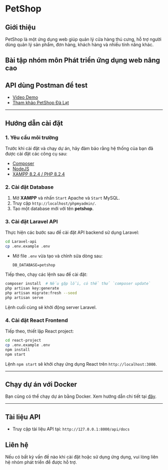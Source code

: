 # PetShop

## Giới thiệu

PetShop là một ứng dụng web giúp quản lý cửa hàng thú cưng, hỗ trợ người dùng quản lý sản phẩm, đơn hàng, khách hàng và nhiều tính năng khác.

## Bài tập nhóm môn Phát triển ứng dụng web nâng cao

## API dùng Postman để test

- [Video Demo](https://www.youtube.com/watch?v=eXgQm2_3Ct4&t=216s&ab_channel=%C4%90o%C3%A0nQuangHuy)
- [Tham khảo PetShop Đà Lạt](https://www.petshopdalat.vn/)

---

## Hướng dẫn cài đặt

### 1. Yêu cầu môi trường

Trước khi cài đặt và chạy dự án, hãy đảm bảo rằng hệ thống của bạn đã được cài đặt các công cụ sau:

- [Composer](https://getcomposer.org/download/)
- [NodeJS](https://nodejs.org/en)
- [XAMPP 8.2.4 / PHP 8.2.4](https://www.apachefriends.org/download.html)

### 2. Cài đặt Database

1. Mở **XAMPP** và nhấn `Start` Apache và `Start` MySQL.
2. Truy cập `http://localhost/phpmyadmin/`.
3. Tạo một database mới với tên **petshop**.

### 3. Cài đặt Laravel API

Thực hiện các bước sau để cài đặt API backend sử dụng Laravel:

```sh
cd Laravel-api
cp .env.example .env
```

- Mở file `.env` vừa tạo và chỉnh sửa dòng sau:
  ```env
  DB_DATABASE=petshop
  ```

Tiếp theo, chạy các lệnh sau để cài đặt:

```sh
composer install  # Nếu gặp lỗi, có thể thử `composer update`
php artisan key:generate
php artisan migrate:fresh --seed
php artisan serve
```

Lệnh cuối cùng sẽ khởi động server Laravel.

### 4. Cài đặt React Frontend

Tiếp theo, thiết lập React project:

```sh
cd react-project
cp .env.example .env
npm install
npm start
```

Lệnh `npm start` sẽ khởi chạy ứng dụng React trên `http://localhost:3000`.

---

## Chạy dự án với Docker

Bạn cũng có thể chạy dự án bằng Docker. Xem hướng dẫn chi tiết tại [đây](./run-with-docker.md).

---

## Tài liệu API

- Truy cập tài liệu API tại: `http://127.0.0.1:8000/api/docs`

## Liên hệ

Nếu có bất kỳ vấn đề nào khi cài đặt hoặc sử dụng ứng dụng, vui lòng liên hệ nhóm phát triển để được hỗ trợ.
